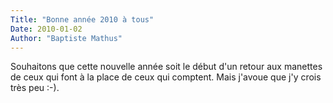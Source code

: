 ```yaml
---
Title: "Bonne année 2010 à tous"
Date: 2010-01-02
Author: "Baptiste Mathus"
---
```




Souhaitons que cette nouvelle année soit le début d'un retour aux
manettes de ceux qui font à la place de ceux qui comptent. Mais j'avoue
que j'y crois très peu :-).

